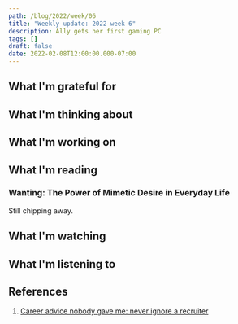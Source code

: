 ```yaml
---
path: /blog/2022/week/06
title: "Weekly update: 2022 week 6"
description: Ally gets her first gaming PC
tags: []
draft: false
date: 2022-02-08T12:00:00.000-07:00
---
```

## What I'm grateful for

## What I'm thinking about

## What I'm working on

## What I'm reading

### Wanting: The Power of Mimetic Desire in Everyday Life

Still chipping away.

## What I'm watching

## What I'm listening to

## References

[ignore]: https://index.medium.com/career-advice-nobody-gave-me-never-ignore-a-recruiter-4474eac9556
[monitor]: https://nickjanetakis.com/blog/how-to-pick-a-good-monitor-for-software-development
[error]: https://www.morling.dev/blog/whats-in-a-good-error-message/
[first]: https://manybutfinite.com/post/first-recorded-usage-of-hacker/
[live]: https://blog.appsignal.com/2022/01/25/securing-your-phoenix-liveview-apps.html


1. [Career advice nobody gave me: never ignore a recruiter][ignore]